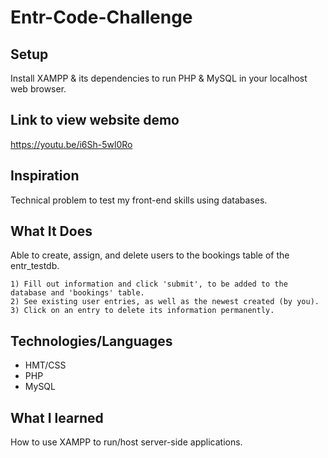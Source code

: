 # Entr-Code-Challenge

## Setup
Install XAMPP & its dependencies to run PHP & MySQL in your localhost web browser. 

## Link to view website demo
https://youtu.be/i6Sh-5wl0Ro

## Inspiration
  Technical problem to test my front-end skills using databases. 

## What It Does
  Able to create, assign, and delete users to the bookings table of the entr_testdb. 
```
1) Fill out information and click 'submit', to be added to the database and 'bookings' table.
2) See existing user entries, as well as the newest created (by you). 
3) Click on an entry to delete its information permanently. 
```
## Technologies/Languages
- HMT/CSS
- PHP
- MySQL

## What I learned
How to use XAMPP to run/host server-side applications. 
